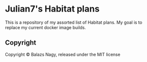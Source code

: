 # Julian7's Habitat plans

This is a repository of my assorted list of Habitat plans. My goal is to replace my current docker image builds.

## Copyright

Copyright &copy; Balazs Nagy, released under the MIT license

